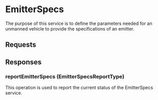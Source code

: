 # EmitterSpecs
The purpose of this service is to define the parameters needed for an unmanned vehicle to provide the specifications of an emitter.

## Requests

## Responses
### reportEmitterSpecs (EmitterSpecsReportType)
This operation is used to report the current status of the EmitterSpecs service.
